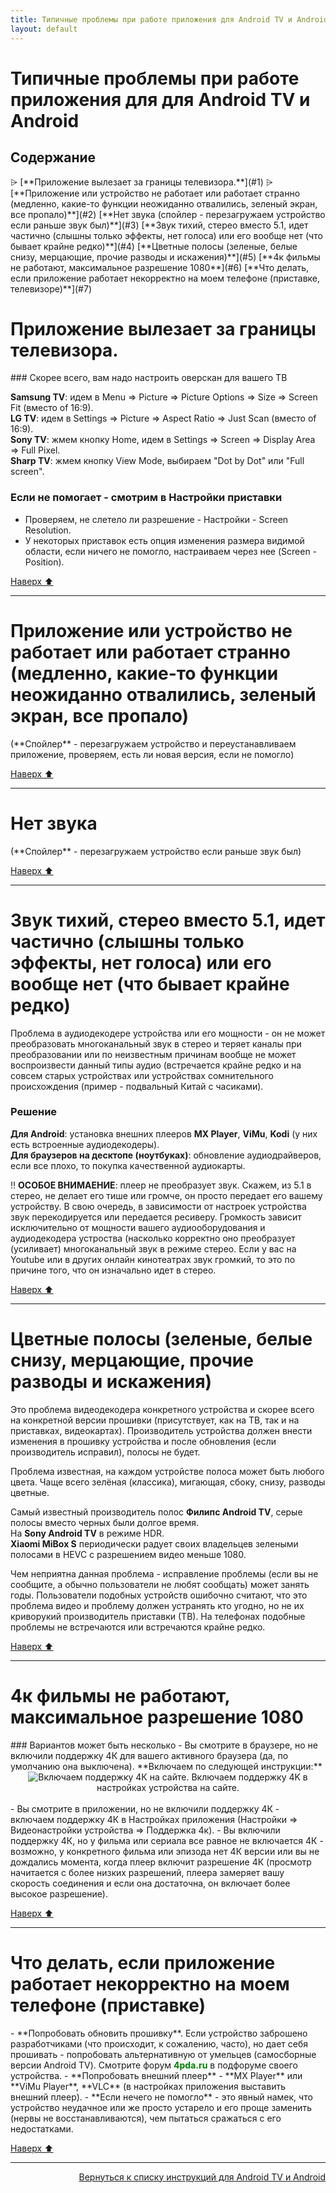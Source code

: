 ```yaml
---
title: Типичные проблемы при работе приложения для Android TV и Android
layout: default
---
```


# Типичные проблемы при работе приложения для для Android TV и Android


<h2 id="toc">Содержание</h2>
⩥ [**Приложение вылезает за границы телевизора.**](#1)  
⩥ [**Приложение или устройство не работает или работает странно (медленно, какие-то функции неожиданно отвалились, зеленый экран, все пропало)**](#2)  
[**Нет звука (спойлер - перезагружаем устройство если раньше звук был)**](#3)  
[**Звук тихий, стерео вместо 5.1, идет частично (слышны только эффекты, нет голоса) или его вообще нет (что бывает крайне редко)**](#4)  
[**Цветные полосы (зеленые, белые снизу, мерцающие, прочие разводы и искажения)**](#5)  
[**4к фильмы не работают, максимальное разрешение 1080**](#6)  
[**Что делать, если приложение работает некорректно на моем телефоне (приставке, телевизоре)**](#7)



<h1 id="1">Приложение вылезает за границы телевизора.</h1>
### Скорее всего, вам надо настроить оверскан для вашего ТВ

**Samsung TV**: идем в Menu => Picture => Picture Options => Size => Screen Fit (вместо of 16:9).  
**LG TV**: идем в Settings => Picture => Aspect Ratio => Just Scan (вместо of 16:9).  
**Sony TV**: жмем кнопку Home, идем в Settings => Screen => Display Area => Full Pixel.  
**Sharp TV**: жмем кнопку View Mode, выбираем "Dot by Dot" или "Full screen".

### Если не помогает - смотрим в Настройки приставки
- Проверяем, не слетело ли разрешение - Настройки - Screen Resolution.  
- У некоторых приставок есть опция изменения размера видимой области, если ничего не помогло, настраиваем через нее (Screen - Position).<br>

[Наверх ⬆️](#toc)<br>

---

<h1 id="2">Приложение или устройство не работает или работает странно (медленно, какие-то функции неожиданно отвалились, зеленый экран, все пропало)</h1>
(**Cпойлер** - перезагружаем устройство и переустанавливаем приложение, проверяем, есть ли новая версия, если не помогло)



[Наверх ⬆️](#toc)<br>

---


<h1 id="3">Нет звука</h1>
(**Cпойлер** - перезагружаем устройство если раньше звук был)


[Наверх ⬆️](#toc)<br>

---

<h1 id="4">Звук тихий, стерео вместо 5.1, идет частично (слышны только эффекты, нет голоса) или его вообще нет (что бывает крайне редко)</h1>
Проблема в аудиодекодере устройства или его мощности - он не может преобразовать многоканальный звук в стерео и теряет каналы при преобразовании или по неизвестным причинам вообще не может воспроизвести данный типы аудио (встречается крайне редко и на совсем старых устройствах или устройствах сомнительного происхождения (пример - подвальный Китай с часиками).

### Решение
**Для Android**: установка внешних плееров **MX Player**, **ViMu**, **Kodi** (у них есть встроенные аудиодекодеры).  
**Для браузеров на десктопе (ноутбуках)**: обновление аудиодрайверов, если все плохо, то покупка качественной аудиокарты.  

‼️ **ОСОБОЕ ВНИМАЕНИЕ**: плеер не преобразует звук. Скажем, из 5.1 в стерео, не делает его тише или громче, он просто передает его вашему устройству. В свою очередь, в зависимости от настроек устройства звук перекодируется или передается ресиверу. Громкость зависит исключительно от мощности вашего аудиооборудования и аудиодекодера устроства (насколько корректно оно преобразует (усиливает) многоканальный звук в режиме стерео. Если у вас на Youtube или в других онлайн кинотеатрах звук громкий, то это по причине того, что он изначально идет в стерео.<br>

[Наверх ⬆️](#toc)<br>

---

<h1 id="5">Цветные полосы (зеленые, белые снизу, мерцающие, прочие разводы и искажения)</h1>
Это проблема видеодекодера конкретного устройства и скорее всего на конкретной версии прошивки (присутствует, как на ТВ, так и на приставках, видеокартах). Производитель устройства должен внести изменения в прошивку устройства и после обновления (если производитель исправил), полосы не будет.  

Проблема известная, на каждом устройстве полоса может быть любого цвета. Чаще всего зелёная (классика), мигающая, сбоку, снизу, разводы цветные.  

Самый известный производитель полос **Филипс Android TV**, серые полосы вместо черных были долгое время.  
На **Sony Android TV** в режиме HDR.  
**Xiaomi MiBox S** периодически радует своих владельцев зелеными полосами в HEVC с разрешением видео меньше 1080.

Чем неприятна данная проблема - исправление проблемы (если вы не сообщите, а обычно пользователи не любят сообщать) может занять годы. Пользователи подобных устройств ошибочно считают, что это проблема видео и проблему должен устранять кто угодно, но не их криворукий производитель приставки (ТВ). На телефонах подобные проблемы не встречаются или встречаются крайне редко.<br>

[Наверх ⬆️](#toc)<br>

---

<h1 id="6">4к фильмы не работают, максимальное разрешение 1080</h1>
### Вариантов может быть несколько
- Вы смотрите в браузере, но не включили поддержку 4К для вашего активного браузера (да, по умолчанию она выключена).  
**Включаем по следующей инструкции:**
<div style="text-align: center;">
  <img src="https://lazykpub.github.io/Lazykpub/assets/images/android_bugs_01.jpeg" alt="Включаем поддержку 4К на сайте." style="max-width: 100%; height: auto; cursor: pointer;" onclick="this.style.maxWidth = this.style.maxWidth === '100%' ? '100vw' : '100%';">
Включаем поддержку 4K в настройках устройства на сайте.
</div><br>
- Вы смотрите в приложении, но не включили поддержку 4К - включаем поддержку 4К в Настройках приложения (Настройки => Видеонастройки устройства => Поддержка 4к).  
- Вы включили поддержку 4К, но у фильма или сериала все равное не включается 4К - возможно, у конкретного фильма или эпизода нет 4К версии или вы не дождались момента, когда плеер включит разрешение 4К (просмотр начитается с более низких разрешений, плеера замеряет вашу скорость соединения и если она достаточна, он включает более высокое разрешение). 

[Наверх ⬆️](#toc)<br>

---

<h1 id="7">Что делать, если приложение работает некорректно на моем телефоне (приставке)</h1>
- **Попробовать обновить прошивку**. Если устройство заброшено разработчиками (что происходит, к сожалению, часто), но дает себя прошивать - попробовать альтернативную от умельцев (самосборные версии Android TV). Смотрите форум <span style="color: green; font-weight: bold;">4pda.ru</span> в подфоруме своего устройства.  
- **Попробовать внешний плеер** - **MX Player** или **ViMu Player**, **VLC** (в настройках приложения выставить внешний плеер).  
- **Если нечего не помогло** - это явный намек, что устройство неудачное или же просто устарело и его проще заменить (нервы не восстанавливаются), чем пытаться сражаться с его недостатками.

[Наверх ⬆️](#toc)<br>

---
<p align="right"><a href="https://lazykpub.github.io/Lazykpub/pages/android">Вернуться к списку инструкций для Android TV и Android</a></p>
